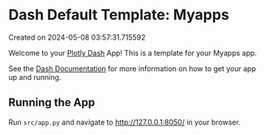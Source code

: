# Dash Default Template: Myapps

Created on 2024-05-08 03:57:31.715592

Welcome to your [Plotly Dash](https://plotly.com/dash/) App! This is a template for your Myapps app.

See the [Dash Documentation](https://dash.plotly.com/introduction) for more information on how to get your app up and running.

## Running the App

Run `src/app.py` and navigate to http://127.0.0.1:8050/ in your browser.